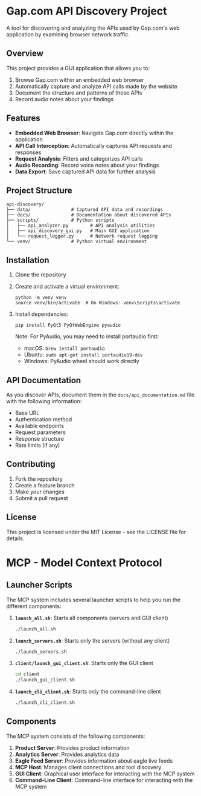 # Gap.com API Discovery Project

A tool for discovering and analyzing the APIs used by Gap.com's web application by examining browser network traffic.

## Overview

This project provides a GUI application that allows you to:

1. Browse Gap.com within an embedded web browser
2. Automatically capture and analyze API calls made by the website
3. Document the structure and patterns of these APIs
4. Record audio notes about your findings

## Features

- **Embedded Web Browser**: Navigate Gap.com directly within the application
- **API Call Interception**: Automatically captures API requests and responses
- **Request Analysis**: Filters and categorizes API calls
- **Audio Recording**: Record voice notes about your findings
- **Data Export**: Save captured API data for further analysis

## Project Structure

```
api-discovery/
├── data/               # Captured API data and recordings
├── docs/               # Documentation about discovered APIs
├── scripts/            # Python scripts
│   ├── api_analyzer.py        # API analysis utilities
│   ├── api_discovery_gui.py   # Main GUI application
│   └── request_logger.py      # Network request logging
└── venv/               # Python virtual environment
```

## Installation

1. Clone the repository
2. Create and activate a virtual environment:
   ```
   python -m venv venv
   source venv/bin/activate  # On Windows: venv\Scripts\activate
   ```
3. Install dependencies:
   ```
   pip install PyQt5 PyQtWebEngine pyaudio
   ```
   
   Note: For PyAudio, you may need to install portaudio first:
   - macOS: `brew install portaudio`
   - Ubuntu: `sudo apt-get install portaudio19-dev`
   - Windows: PyAudio wheel should work directly



## API Documentation

As you discover APIs, document them in the `docs/api_documentation.md` file with the following information:

- Base URL
- Authentication method
- Available endpoints
- Request parameters
- Response structure
- Rate limits (if any)

## Contributing

1. Fork the repository
2. Create a feature branch
3. Make your changes
4. Submit a pull request

## License

This project is licensed under the MIT License - see the LICENSE file for details.

# MCP - Model Context Protocol

## Launcher Scripts

The MCP system includes several launcher scripts to help you run the different components:

1. **`launch_all.sh`**: Starts all components (servers and GUI client)
   ```bash
   ./launch_all.sh
   ```

2. **`launch_servers.sh`**: Starts only the servers (without any client)
   ```bash
   ./launch_servers.sh
   ```

3. **`client/launch_gui_client.sh`**: Starts only the GUI client
   ```bash
   cd client
   ./launch_gui_client.sh
   ```

4. **`launch_cli_client.sh`**: Starts only the command-line client
   ```bash
   ./launch_cli_client.sh
   ```

## Components

The MCP system consists of the following components:

1. **Product Server**: Provides product information
2. **Analytics Server**: Provides analytics data
3. **Eagle Feed Server**: Provides information about eagle live feeds
4. **MCP Host**: Manages client connections and tool discovery
5. **GUI Client**: Graphical user interface for interacting with the MCP system
6. **Command-Line Client**: Command-line interface for interacting with the MCP system 